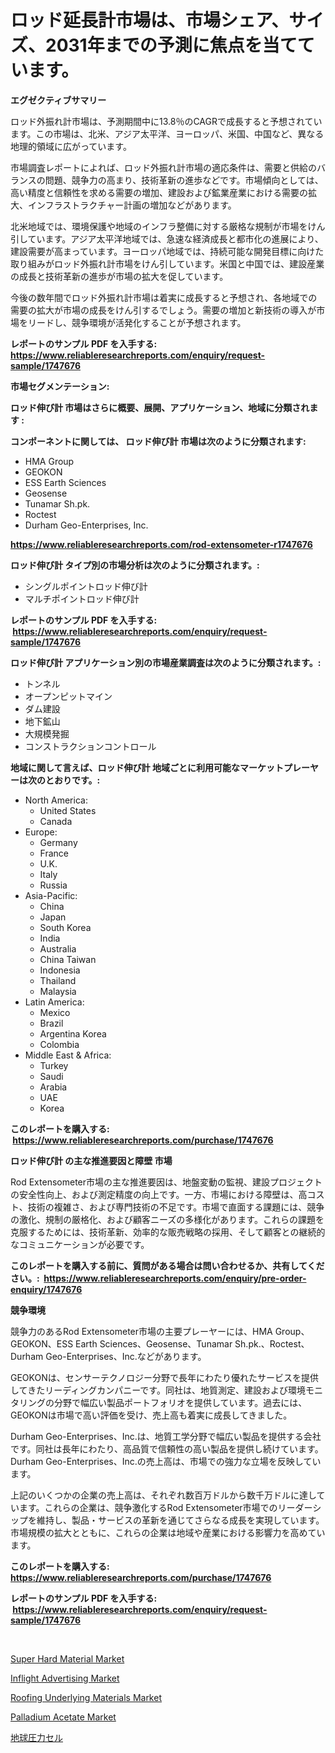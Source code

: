 <p><h1>ロッド延長計市場は、市場シェア、サイズ、2031年までの予測に焦点を当てています。</h1></p><p><strong>エグゼクティブサマリー</strong></p>
<p><p>ロッド外振れ計市場は、予測期間中に13.8％のCAGRで成長すると予想されています。この市場は、北米、アジア太平洋、ヨーロッパ、米国、中国など、異なる地理的領域に広がっています。</p><p>市場調査レポートによれば、ロッド外振れ計市場の適応条件は、需要と供給のバランスの問題、競争力の高まり、技術革新の進歩などです。市場傾向としては、高い精度と信頼性を求める需要の増加、建設および鉱業産業における需要の拡大、インフラストラクチャー計画の増加などがあります。</p><p>北米地域では、環境保護や地域のインフラ整備に対する厳格な規制が市場をけん引しています。アジア太平洋地域では、急速な経済成長と都市化の進展により、建設需要が高まっています。ヨーロッパ地域では、持続可能な開発目標に向けた取り組みがロッド外振れ計市場をけん引しています。米国と中国では、建設産業の成長と技術革新の進歩が市場の拡大を促しています。</p><p>今後の数年間でロッド外振れ計市場は着実に成長すると予想され、各地域での需要の拡大が市場の成長をけん引するでしょう。需要の増加と新技術の導入が市場をリードし、競争環境が活発化することが予想されます。</p></p>
<p><strong>レポートのサンプル PDF を入手する: <a href="https://www.reliableresearchreports.com/enquiry/request-sample/1747676">https://www.reliableresearchreports.com/enquiry/request-sample/1747676</a></strong></p>
<p><strong>市場セグメンテーション:</strong></p>
<p><strong> ロッド伸び計 市場はさらに概要、展開、アプリケーション、地域に分類されます :</strong></p>
<p><strong>コンポーネントに関しては、 ロッド伸び計 市場は次のように分類されます: &nbsp;</strong></p>
<p><ul><li>HMA Group</li><li>GEOKON</li><li>ESS Earth Sciences</li><li>Geosense</li><li>Tunamar Sh.pk.</li><li>Roctest</li><li>Durham Geo-Enterprises, Inc.</li></ul></p>
<p><strong><a href="https://www.reliableresearchreports.com/rod-extensometer-r1747676">https://www.reliableresearchreports.com/rod-extensometer-r1747676</a></strong></p>
<p><strong> ロッド伸び計 タイプ別の市場分析は次のように分類されます。:</strong></p>
<p><ul><li>シングルポイントロッド伸び計</li><li>マルチポイントロッド伸び計</li></ul></p>
<p><strong>レポートのサンプル PDF を入手する: &nbsp;<a href="https://www.reliableresearchreports.com/enquiry/request-sample/1747676">https://www.reliableresearchreports.com/enquiry/request-sample/1747676</a></strong></p>
<p><strong> ロッド伸び計 アプリケーション別の市場産業調査は次のように分類されます。:</strong></p>
<p><ul><li>トンネル</li><li>オープンピットマイン</li><li>ダム建設</li><li>地下鉱山</li><li>大規模発掘</li><li>コンストラクションコントロール</li></ul></p>
<p><strong>地域に関して言えば、ロッド伸び計 地域ごとに利用可能なマーケットプレーヤーは次のとおりです。:</strong></p>
<p><ul>
    <li>
        North America:
        <ul>
            <li>United States</li>
            <li>Canada</li>
        </ul>
    </li>
    <li>
        Europe:
        <ul>
            <li>Germany</li>
            <li>France</li>
            <li>U.K.</li>
            <li>Italy</li>
            <li>Russia</li>
        </ul>
    </li>
    <li>
        Asia-Pacific:
        <ul>
            <li>China</li>
            <li>Japan</li>
            <li>South Korea</li>
            <li>India</li>
            <li>Australia</li>
            <li>China Taiwan</li>
            <li>Indonesia</li>
            <li>Thailand</li>
            <li>Malaysia</li>
        </ul>
    </li>
    <li>
        Latin America:
        <ul>
            <li>Mexico</li>
            <li>Brazil</li>
            <li>Argentina Korea</li>
            <li>Colombia</li>
        </ul>
    </li>
    <li>
        Middle East & Africa:
        <ul>
            <li>Turkey</li>
            <li>Saudi</li>
            <li>Arabia</li>
            <li>UAE</li>
            <li>Korea</li>
        </ul>
    </li>
    </ul></p>
<p><strong>このレポートを購入する: &nbsp;<a href="https://www.reliableresearchreports.com/purchase/1747676">https://www.reliableresearchreports.com/purchase/1747676</a></strong></p>
<p><strong>ロッド伸び計 の主な推進要因と障壁 市場</strong></p>
<p><p>Rod Extensometer市場の主な推進要因は、地盤変動の監視、建設プロジェクトの安全性向上、および測定精度の向上です。一方、市場における障壁は、高コスト、技術の複雑さ、および専門技術の不足です。市場で直面する課題には、競争の激化、規制の厳格化、および顧客ニーズの多様化があります。これらの課題を克服するためには、技術革新、効率的な販売戦略の採用、そして顧客との継続的なコミュニケーションが必要です。</p></p>
<p><strong>このレポートを購入する前に、質問がある場合は問い合わせるか、共有してください。:&nbsp; <a href="https://www.reliableresearchreports.com/enquiry/pre-order-enquiry/1747676">https://www.reliableresearchreports.com/enquiry/pre-order-enquiry/1747676</a></strong></p>
<p><strong>競争環境</strong></p>
<p><p>競争力のあるRod Extensometer市場の主要プレーヤーには、HMA Group、GEOKON、ESS Earth Sciences、Geosense、Tunamar Sh.pk.、Roctest、Durham Geo-Enterprises、Inc.などがあります。</p><p>GEOKONは、センサーテクノロジー分野で長年にわたり優れたサービスを提供してきたリーディングカンパニーです。同社は、地質測定、建設および環境モニタリングの分野で幅広い製品ポートフォリオを提供しています。過去には、GEOKONは市場で高い評価を受け、売上高も着実に成長してきました。</p><p>Durham Geo-Enterprises、Inc.は、地質工学分野で幅広い製品を提供する会社です。同社は長年にわたり、高品質で信頼性の高い製品を提供し続けています。Durham Geo-Enterprises、Inc.の売上高は、市場での強力な立場を反映しています。</p><p>上記のいくつかの企業の売上高は、それぞれ数百万ドルから数千万ドルに達しています。これらの企業は、競争激化するRod Extensometer市場でのリーダーシップを維持し、製品・サービスの革新を通じてさらなる成長を実現しています。市場規模の拡大とともに、これらの企業は地域や産業における影響力を高めています。</p></p>
<p><strong>このレポートを購入する: &nbsp; <a href="https://www.reliableresearchreports.com/purchase/1747676">https://www.reliableresearchreports.com/purchase/1747676</a></strong></p>
<p><strong>レポートのサンプル PDF を入手する: &nbsp;<a href="https://www.reliableresearchreports.com/enquiry/request-sample/1747676">https://www.reliableresearchreports.com/enquiry/request-sample/1747676</a></strong><strong></strong></p>
<p>&nbsp;</p>
<p><p><a href="https://issuu.com/reportprime-2/docs/super-hard-material-market-size-2030.pptx">Super Hard Material Market</a></p><p><a href="https://github.com/mharielmesa/Market-Research-Report-List-2/blob/main/inflight-advertising-market.md">Inflight Advertising Market</a></p><p><a href="https://issuu.com/reportprime-2/docs/roofing-underlying-materials-market-size-2030.pptx">Roofing Underlying Materials Market</a></p><p><a href="https://www.linkedin.com/pulse/palladium-acetate-market-centers-aspects-growth-share-opportunity-oqome?trackingId=N0nVbkgnEa9x0dJGwOzEVQ%3D%3D">Palladium Acetate Market</a></p><p><a href="https://github.com/dandier2003/Market-Research-Report-List-1/blob/main/803509425665.md">地球圧力セル</a></p></p>